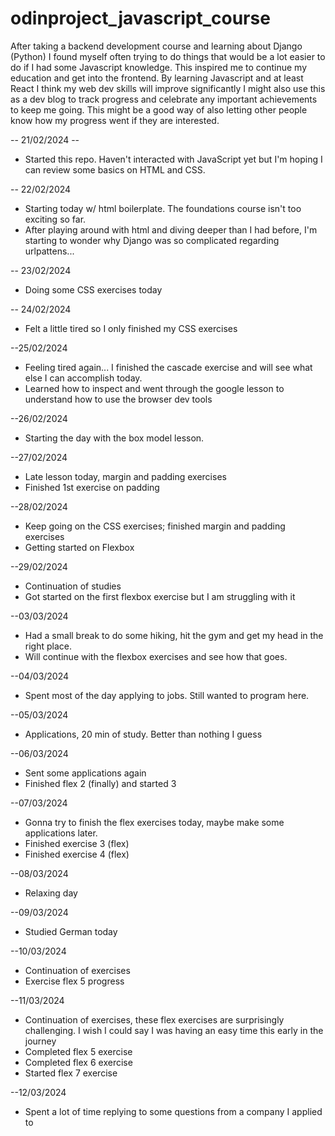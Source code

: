 # odinproject_javascript_course
After taking a backend development course and learning about Django (Python) I found myself often trying to do things that would be a lot easier to do if I had some Javascript knowledge. This inspired me to continue my education and get into the frontend. By learning Javascript and at least React I think my web dev skills will improve significantly
I might also use this as a dev blog to track progress and celebrate any important achievements to keep me going.
This might be a good way of also letting other people know how my progress went if they are interested.

-- 21/02/2024 --
- Started this repo. Haven't interacted with JavaScript yet but I'm hoping I can review some basics on HTML and CSS.

-- 22/02/2024
- Starting today w/ html boilerplate. The foundations course isn't too exciting so far.
- After playing around with html and diving deeper than I had before, I'm starting to wonder why Django was so complicated regarding urlpattens...

-- 23/02/2024
- Doing some CSS exercises today

-- 24/02/2024
- Felt a little tired so I only finished my CSS exercises

--25/02/2024
- Feeling tired again... I finished the cascade exercise and will see what
else I can accomplish today.
- Learned how to inspect and went through the google lesson to understand how
to use the browser dev tools

--26/02/2024
- Starting the day with the box model lesson.

--27/02/2024
- Late lesson today, margin and padding exercises
- Finished 1st exercise on padding

--28/02/2024
- Keep going on the CSS exercises; finished margin and padding exercises
- Getting started on Flexbox

--29/02/2024
- Continuation of studies
- Got started on the first flexbox exercise but I am struggling with it

--03/03/2024
- Had a small break to do some hiking, hit the gym and get my head in the
right place.
- Will continue with the flexbox exercises and see how that goes.

--04/03/2024
- Spent most of the day applying to jobs. Still wanted to program here.

--05/03/2024
- Applications, 20 min of study. Better than nothing I guess

--06/03/2024
- Sent some applications again
- Finished flex 2 (finally) and started 3

--07/03/2024
- Gonna try to finish the flex exercises today, maybe make some applications
later.
- Finished exercise 3 (flex)
- Finished exercise 4 (flex)

--08/03/2024
- Relaxing day

--09/03/2024
- Studied German today

--10/03/2024
- Continuation of exercises
- Exercise flex 5 progress

--11/03/2024
- Continuation of exercises, these flex exercises are surprisingly challenging. I wish I could say I was having an easy time this early in the journey
- Completed flex 5 exercise
- Completed flex 6 exercise
- Started flex 7 exercise

--12/03/2024
- Spent a lot of time replying to some questions from a company I applied to
